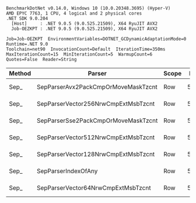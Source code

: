 ```

BenchmarkDotNet v0.14.0, Windows 10 (10.0.20348.3695) (Hyper-V)
AMD EPYC 7763, 1 CPU, 4 logical and 2 physical cores
.NET SDK 9.0.204
  [Host]     : .NET 9.0.5 (9.0.525.21509), X64 RyuJIT AVX2
  Job-OEZKPT : .NET 9.0.5 (9.0.525.21509), X64 RyuJIT AVX2

Job=Job-OEZKPT  EnvironmentVariables=DOTNET_GCDynamicAdaptationMode=0  Runtime=.NET 9.0  
Toolchain=net90  InvocationCount=Default  IterationTime=350ms  
MaxIterationCount=15  MinIterationCount=5  WarmupCount=6  
Quotes=False  Reader=String  

```
| Method | Parser                              | Scope | Rows  | Mean       | MB | MB/s   | ns/row | Allocated |
|------- |------------------------------------ |------ |------ |-----------:|---:|-------:|-------:|----------:|
| Sep_   | SepParserAvx2PackCmpOrMoveMaskTzcnt | Row   | 50000 |   3.552 ms | 29 | 8215.0 |   71.0 |    1047 B |
| Sep_   | SepParserVector256NrwCmpExtMsbTzcnt | Row   | 50000 |   3.767 ms | 29 | 7746.2 |   75.3 |    1214 B |
| Sep_   | SepParserSse2PackCmpOrMoveMaskTzcnt | Row   | 50000 |   3.929 ms | 29 | 7426.7 |   78.6 |     968 B |
| Sep_   | SepParserVector512NrwCmpExtMsbTzcnt | Row   | 50000 |   3.965 ms | 29 | 7358.9 |   79.3 |    1271 B |
| Sep_   | SepParserVector128NrwCmpExtMsbTzcnt | Row   | 50000 |   4.139 ms | 29 | 7049.7 |   82.8 |     985 B |
| Sep_   | SepParserIndexOfAny                 | Row   | 50000 |  13.683 ms | 29 | 2132.7 |  273.7 |     986 B |
| Sep_   | SepParserVector64NrwCmpExtMsbTzcnt  | Row   | 50000 | 128.331 ms | 29 |  227.4 | 2566.6 |    1280 B |
